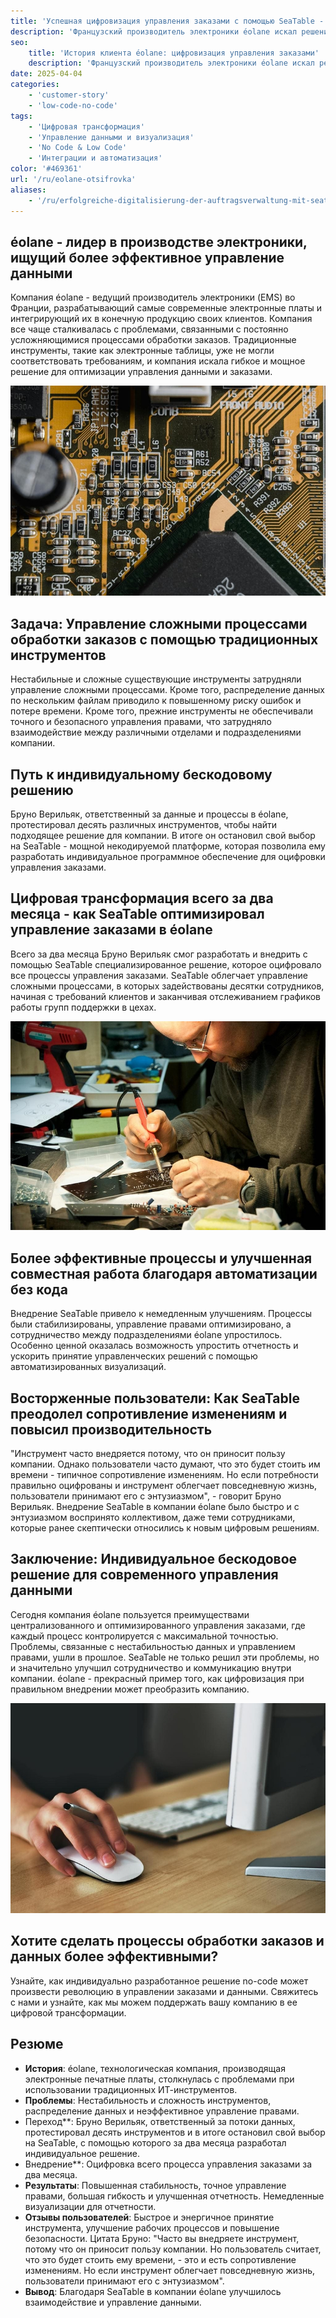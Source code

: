 ```yaml
---
title: 'Успешная цифровизация управления заказами с помощью SeaTable - пример использования от éolane'
description: 'Французский производитель электроники éolane искал решение, соответствующее требованиям GDPR, для своего все более сложного управления заказами. Они нашли SeaTable.'
seo:
    title: 'История клиента éolane: цифровизация управления заказами'
    description: 'Французский производитель электроники éolane искал решение, соответствующее требованиям GDPR, для своей все более сложной системы управления заказами'
date: 2025-04-04
categories:
    - 'customer-story'
    - 'low-code-no-code'
tags:
    - 'Цифровая трансформация'
    - 'Управление данными и визуализация'
    - 'No Code & Low Code'
    - 'Интеграции и автоматизация'
color: '#469361'
url: '/ru/eolane-otsifrovka'
aliases:
    - '/ru/erfolgreiche-digitalisierung-der-auftragsverwaltung-mit-seatable-ein-use-case-von-eolane'
---
```


## éolane - лидер в производстве электроники, ищущий более эффективное управление данными

Компания éolane - ведущий производитель электроники (EMS) во Франции, разрабатывающий самые современные электронные платы и интегрирующий их в конечную продукцию своих клиентов. Компания все чаще сталкивалась с проблемами, связанными с постоянно усложняющимися процессами обработки заказов. Традиционные инструменты, такие как электронные таблицы, уже не могли соответствовать требованиям, и компания искала гибкое и мощное решение для оптимизации управления данными и заказами.

![Печатные платы с рисунком от éolane](pexels-tima-miroshnichenko-6755080.jpg)

## Задача: Управление сложными процессами обработки заказов с помощью традиционных инструментов

Нестабильные и сложные существующие инструменты затрудняли управление сложными процессами. Кроме того, распределение данных по нескольким файлам приводило к повышенному риску ошибок и потере времени. Кроме того, прежние инструменты не обеспечивали точного и безопасного управления правами, что затрудняло взаимодействие между различными отделами и подразделениями компании.

## Путь к индивидуальному бескодовому решению

Бруно Верильяк, ответственный за данные и процессы в éolane, протестировал десять различных инструментов, чтобы найти подходящее решение для компании. В итоге он остановил свой выбор на SeaTable - мощной некодируемой платформе, которая позволила ему разработать индивидуальное программное обеспечение для оцифровки управления заказами.

## Цифровая трансформация всего за два месяца - как SeaTable оптимизировал управление заказами в éolane

Всего за два месяца Бруно Верильяк смог разработать и внедрить с помощью SeaTable специализированное решение, которое оцифровало все процессы управления заказами. SeaTable облегчает управление сложными процессами, в которых задействованы десятки сотрудников, начиная с требований клиентов и заканчивая отслеживанием графиков работы групп поддержки в цехах.

![Работа над печатной платой от éolane](pexels-www-erzetich-com-2517330.jpg)

## Более эффективные процессы и улучшенная совместная работа благодаря автоматизации без кода

Внедрение SeaTable привело к немедленным улучшениям. Процессы были стабилизированы, управление правами оптимизировано, а сотрудничество между подразделениями éolane упростилось. Особенно ценной оказалась возможность упростить отчетность и ускорить принятие управленческих решений с помощью автоматизированных визуализаций.

## Восторженные пользователи: Как SeaTable преодолел сопротивление изменениям и повысил производительность

"Инструмент часто внедряется потому, что он приносит пользу компании. Однако пользователи часто думают, что это будет стоить им времени - типичное сопротивление изменениям. Но если потребности правильно оцифрованы и инструмент облегчает повседневную жизнь, пользователи принимают его с энтузиазмом", - говорит Бруно Верильяк. Внедрение SeaTable в компании éolane было быстро и с энтузиазмом воспринято коллективом, даже теми сотрудниками, которые ранее скептически относились к новым цифровым решениям.

## Заключение: Индивидуальное бескодовое решение для современного управления данными

Сегодня компания éolane пользуется преимуществами централизованного и оптимизированного управления заказами, где каждый процесс контролируется с максимальной точностью. Проблемы, связанные с нестабильностью данных и управлением правами, ушли в прошлое. SeaTable не только решил эти проблемы, но и значительно улучшил сотрудничество и коммуникацию внутри компании. éolane - прекрасный пример того, как цифровизация при правильном внедрении может преобразить компанию.

![Цифровое управление заказами с помощью SeaTable](pexels-vojtech-okenka-127162-392018.jpg)

## Хотите сделать процессы обработки заказов и данных более эффективными?

Узнайте, как индивидуально разработанное решение no-code может произвести революцию в управлении заказами и данными. Свяжитесь с нами и узнайте, как мы можем поддержать вашу компанию в ее цифровой трансформации.

## Резюме

- **История**: éolane, технологическая компания, производящая электронные печатные платы, столкнулась с проблемами при использовании традиционных ИТ-инструментов.
- **Проблемы**: Нестабильность и сложность инструментов, распределение данных и неэффективное управление правами.
- Переход\*\*: Бруно Верильяк, ответственный за потоки данных, протестировал десять инструментов и в итоге остановил свой выбор на SeaTable, с помощью которого за два месяца разработал индивидуальное решение.
- Внедрение\*\*: Оцифровка всего процесса управления заказами за два месяца.
- **Результаты**: Повышенная стабильность, точное управление правами, большая гибкость и улучшенная отчетность. Немедленные визуализации для отчетности.
- **Отзывы пользователей**: Быстрое и энергичное принятие инструмента, улучшение рабочих процессов и повышение безопасности. Цитата Бруно: "Часто вы внедряете инструмент, потому что он приносит пользу компании. Но пользователь считает, что это будет стоить ему времени, - это и есть сопротивление изменениям. Но если инструмент облегчает повседневную жизнь, пользователи принимают его с энтузиазмом".
- **Вывод**: Благодаря SeaTable в компании éolane улучшилось взаимодействие и управление данными.
